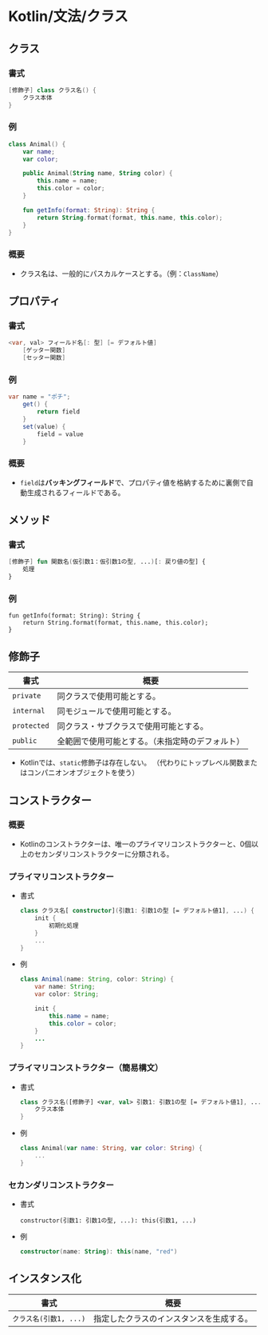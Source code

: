 # Kotlin/文法/クラス

## クラス

### 書式

```java
[修飾子] class クラス名() {
    クラス本体
}
```

### 例

```kotlin
class Animal() {
    var name;
    var color;

    public Animal(String name, String color) {
        this.name = name;
        this.color = color;
    }

    fun getInfo(format: String): String {
        return String.format(format, this.name, this.color);
    }
}
```

### 概要

- クラス名は、一般的にパスカルケースとする。（例：`ClassName`）

## プロパティ

### 書式

```java
<var, val> フィールド名[: 型] [= デフォルト値]
    [ゲッター関数]
    [セッター関数]
```

### 例

```java
var name = "ポチ";
    get() {
        return field
    }
    set(value) {
        field = value
    }
```

### 概要

- `field`は**バッキングフィールド**で、プロパティ値を格納するために裏側で自動生成されるフィールドである。

## メソッド

### 書式

```kotlin
[修飾子] fun 関数名(仮引数1：仮引数1の型, ...)[: 戻り値の型] {
    処理
}
```

### 例

```koltin
fun getInfo(format: String): String {
    return String.format(format, this.name, this.color);
}
```

## 修飾子

| 書式        | 概要                                             |
| ----------- | ------------------------------------------------ |
| `private`   | 同クラスで使用可能とする。                       |
| `internal`  | 同モジュールで使用可能とする。                   |
| `protected` | 同クラス・サブクラスで使用可能とする。           |
| `public`    | 全範囲で使用可能とする。（未指定時のデフォルト） |

- Kotlinでは、`static`修飾子は存在しない。
  （代わりにトップレベル関数またはコンパニオンオブジェクトを使う）

## コンストラクター

### 概要

- Kotlinのコンストラクターは、唯一のプライマリコンストラクターと、0個以上のセカンダリコンストラクターに分類される。

### プライマリコンストラクター

- 書式

  ```kotlin
  class クラス名[ constructor](引数1: 引数1の型 [= デフォルト値1], ...) {
      init {
          初期化処理
      }
      ...
  }
  ```

- 例

  ```java
  class Animal(name: String, color: String) {
      var name: String;
      var color: String;
  
      init {
          this.name = name;
          this.color = color;  
      }
      ...
  }
  ```
  
### プライマリコンストラクター（簡易構文）

- 書式

  ```kotlin
  class クラス名([修飾子] <var, val> 引数1: 引数1の型 [= デフォルト値1], ...) {
      クラス本体
  }
  ```

- 例

  ```kotlin
  class Animal(var name: String, var color: String) {
      ...
  }
  ```

### セカンダリコンストラクター

- 書式

  ```kotlin]
  constructor(引数1: 引数1の型, ...): this(引数1, ...)
  ```

- 例

  ```kotlin
  constructor(name: String): this(name, "red")
  ```

## インスタンス化

| 書式                   | 概要                                     |
| ---------------------- | ---------------------------------------- |
| `クラス名(引数1, ...)` | 指定したクラスのインスタンスを生成する。 |
